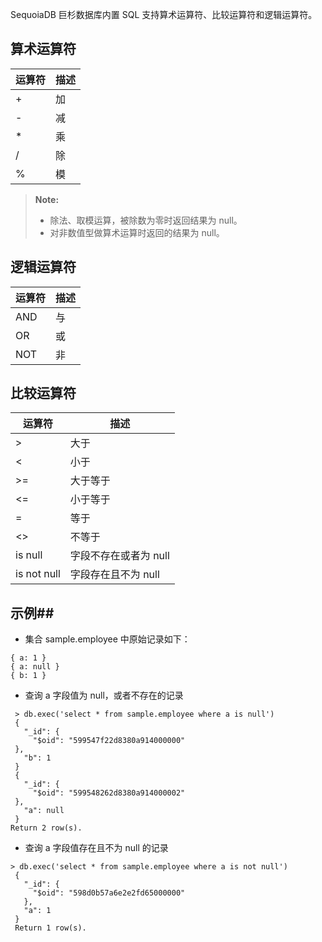 
SequoiaDB 巨杉数据库内置 SQL 支持算术运算符、比较运算符和逻辑运算符。

## 算术运算符 ##

| 运算符  | 描述           |
|---------| -------------- |
| +       | 加 |
| -       | 减 |
| *       | 乘 |
| /       | 除 |
| %       | 模 |

>**Note:** 
>
> -   除法、取模运算，被除数为零时返回结果为 null。
> -   对非数值型做算术运算时返回的结果为 null。

## 逻辑运算符 ##

| 运算符  | 描述           |
|---------| -------------- |
| AND     | 与 |
| OR      | 或 |
| NOT     | 非 |

## 比较运算符 ##

| 运算符  | 描述           |
|---------| -------------- |
| >       | 大于 |
| <       | 小于 |
| >=      | 大于等于 |
| <=      | 小于等于 |
| =       | 等于 |
| <>      | 不等于 |
| is null | 字段不存在或者为 null |
| is not null | 字段存在且不为 null |

## 示例##

   * 集合 sample.employee 中原始记录如下：

   ```lang-json
   { a: 1 }
   { a: null }
   { b: 1 }
   ```

   * 查询 a 字段值为 null，或者不存在的记录 

   ```lang-javascript
    > db.exec('select * from sample.employee where a is null')
    {
      "_id": {
        "$oid": "599547f22d8380a914000000"
    },
      "b": 1
    }
    {
      "_id": {
        "$oid": "599548262d8380a914000002"
    },
      "a": null
    }
   Return 2 row(s).
   ```

   * 查询 a 字段值存在且不为 null 的记录 

   ```lang-javascript
   > db.exec('select * from sample.employee where a is not null')
    {
      "_id": {
        "$oid": "598d0b57a6e2e2fd65000000"
      },
      "a": 1
    }
    Return 1 row(s).
   ```

